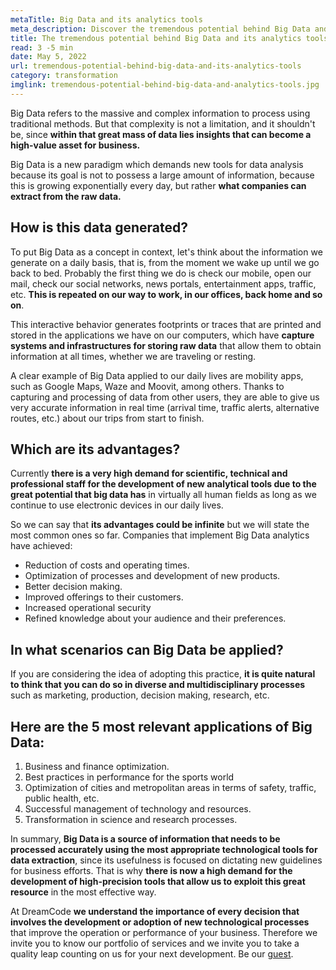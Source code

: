 ```yaml
---
metaTitle: Big Data and its analytics tools
meta_description: Discover the tremendous potential behind Big Data and tits analytics tools.
title: The tremendous potential behind Big Data and its analytics tools.
read: 3 -5 min
date: May 5, 2022
url: tremendous-potential-behind-big-data-and-its-analytics-tools
category: transformation
imglink: tremendous-potential-behind-big-data-and-analytics-tools.jpg
---
```


Big Data refers to the massive and complex information to process using traditional methods. But that complexity is not a limitation, and it shouldn't be, since **within that great mass of data lies insights that can become a high-value asset for business.**

Big Data is a new paradigm which demands new tools for data analysis because its goal is not to possess a large amount of information, because this is growing exponentially every day, but rather **what companies can extract from the raw data.**

## How is this data generated?

To put Big Data as a concept in context, let's think about the information we generate on a daily basis, that is, from the moment we wake up until we go back to bed. Probably the first thing we do is check our mobile, open our mail, check our social networks, news portals, entertainment apps, traffic, etc. **This is repeated on our way to work, in our offices, back home and so on**.

This interactive behavior generates footprints or traces that are printed and stored in the applications we have on our computers, which have **capture systems and infrastructures for storing raw data** that allow them to obtain information at all times, whether we are traveling or resting.

A clear example of Big Data applied to our daily lives are mobility apps, such as Google Maps, Waze and Moovit, among others. Thanks to capturing and processing of data from other users, they are able to give us very accurate information in real time (arrival time, traffic alerts, alternative routes, etc.) about our trips from start to finish.

## Which are its advantages?

Currently **there is a very high demand for scientific, technical and professional staff for the development of new analytical tools due to the great potential that big data has** in virtually all human fields as long as we continue to use electronic devices in our daily lives.

So we can say that **its advantages could be infinite** but we will state the most common ones so far. Companies that implement Big Data analytics have achieved:

- Reduction of costs and operating times.
- Optimization of processes and development of new products.
- Better decision making.
- Improved offerings to their customers.
- Increased operational security
- Refined knowledge about your audience and their preferences.

## In what scenarios can Big Data be applied?

If you are considering the idea of adopting this practice, **it is quite natural to think that you can do so in diverse and multidisciplinary processes** such as marketing, production, decision making, research, etc.

## Here are the 5 most relevant applications of Big Data:

1. Business and finance optimization.
2. Best practices in performance for the sports world
3. Optimization of cities and metropolitan areas in terms of safety, traffic, public health, etc.
4. Successful management of technology and resources.
5. Transformation in science and research processes.

In summary, **Big Data is a source of information that needs to be processed accurately using the most appropriate technological tools for data extraction**, since its usefulness is focused on dictating new guidelines for business efforts. That is why **there is now a high demand for the development of high-precision tools that allow us to exploit this great resource** in the most effective way.

At DreamCode **we understand the importance of every decision that involves the development or adoption of new technological processes** that improve the operation or performance of your business. Therefore we invite you to know our portfolio of services and we invite you to take a quality leap counting on us for your next development. Be our [guest](https://www.dreamcodesoft.com/en/services).
